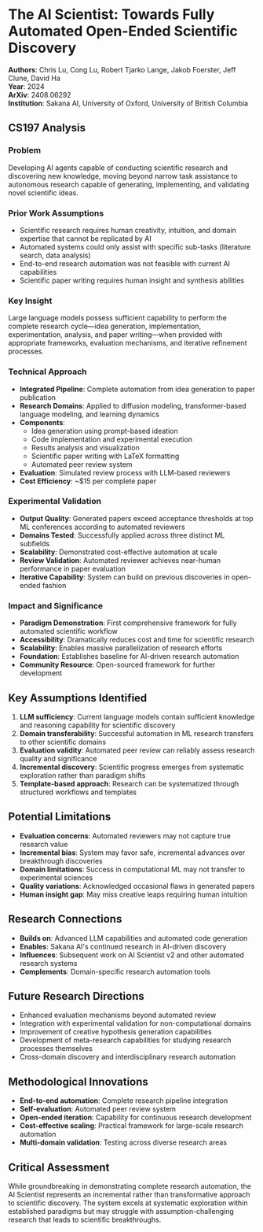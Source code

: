 # The AI Scientist: Towards Fully Automated Open-Ended Scientific Discovery

**Authors**: Chris Lu, Cong Lu, Robert Tjarko Lange, Jakob Foerster, Jeff Clune, David Ha  
**Year**: 2024  
**ArXiv**: 2408.06292  
**Institution**: Sakana AI, University of Oxford, University of British Columbia  

## CS197 Analysis

### Problem
Developing AI agents capable of conducting scientific research and discovering new knowledge, moving beyond narrow task assistance to autonomous research capable of generating, implementing, and validating novel scientific ideas.

### Prior Work Assumptions
- Scientific research requires human creativity, intuition, and domain expertise that cannot be replicated by AI
- Automated systems could only assist with specific sub-tasks (literature search, data analysis)
- End-to-end research automation was not feasible with current AI capabilities
- Scientific paper writing requires human insight and synthesis abilities

### Key Insight
Large language models possess sufficient capability to perform the complete research cycle—idea generation, implementation, experimentation, analysis, and paper writing—when provided with appropriate frameworks, evaluation mechanisms, and iterative refinement processes.

### Technical Approach
- **Integrated Pipeline**: Complete automation from idea generation to paper publication
- **Research Domains**: Applied to diffusion modeling, transformer-based language modeling, and learning dynamics
- **Components**:
  - Idea generation using prompt-based ideation
  - Code implementation and experimental execution
  - Results analysis and visualization
  - Scientific paper writing with LaTeX formatting
  - Automated peer review system
- **Evaluation**: Simulated review process with LLM-based reviewers
- **Cost Efficiency**: ~$15 per complete paper

### Experimental Validation
- **Output Quality**: Generated papers exceed acceptance thresholds at top ML conferences according to automated reviewers
- **Domains Tested**: Successfully applied across three distinct ML subfields
- **Scalability**: Demonstrated cost-effective automation at scale
- **Review Validation**: Automated reviewer achieves near-human performance in paper evaluation
- **Iterative Capability**: System can build on previous discoveries in open-ended fashion

### Impact and Significance
- **Paradigm Demonstration**: First comprehensive framework for fully automated scientific workflow
- **Accessibility**: Dramatically reduces cost and time for scientific research
- **Scalability**: Enables massive parallelization of research efforts
- **Foundation**: Establishes baseline for AI-driven research automation
- **Community Resource**: Open-sourced framework for further development

## Key Assumptions Identified
1. **LLM sufficiency**: Current language models contain sufficient knowledge and reasoning capability for scientific discovery
2. **Domain transferability**: Successful automation in ML research transfers to other scientific domains
3. **Evaluation validity**: Automated peer review can reliably assess research quality and significance
4. **Incremental discovery**: Scientific progress emerges from systematic exploration rather than paradigm shifts
5. **Template-based approach**: Research can be systematized through structured workflows and templates

## Potential Limitations
- **Evaluation concerns**: Automated reviewers may not capture true research value
- **Incremental bias**: System may favor safe, incremental advances over breakthrough discoveries
- **Domain limitations**: Success in computational ML may not transfer to experimental sciences
- **Quality variations**: Acknowledged occasional flaws in generated papers
- **Human insight gap**: May miss creative leaps requiring human intuition

## Research Connections
- **Builds on**: Advanced LLM capabilities and automated code generation
- **Enables**: Sakana AI's continued research in AI-driven discovery
- **Influences**: Subsequent work on AI Scientist v2 and other automated research systems
- **Complements**: Domain-specific research automation tools

## Future Research Directions
- Enhanced evaluation mechanisms beyond automated review
- Integration with experimental validation for non-computational domains
- Improvement of creative hypothesis generation capabilities
- Development of meta-research capabilities for studying research processes themselves
- Cross-domain discovery and interdisciplinary research automation

## Methodological Innovations
- **End-to-end automation**: Complete research pipeline integration
- **Self-evaluation**: Automated peer review system
- **Open-ended iteration**: Capability for continuous research development
- **Cost-effective scaling**: Practical framework for large-scale research automation
- **Multi-domain validation**: Testing across diverse research areas

## Critical Assessment
While groundbreaking in demonstrating complete research automation, the AI Scientist represents an incremental rather than transformative approach to scientific discovery. The system excels at systematic exploration within established paradigms but may struggle with assumption-challenging research that leads to scientific breakthroughs.